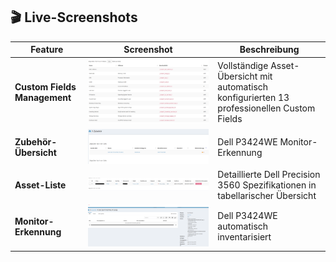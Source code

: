 ## 🎬 Live-Screenshots

| Feature | Screenshot | Beschreibung |
|---------|------------|--------------|
| **Custom Fields Management** | ![Custom Fields](screenshots/Screenshot%202025-08-19%20085252.png) | Vollständige Asset-Übersicht mit automatisch konfigurierten 13 professionellen Custom Fields |
| **Zubehör-Übersicht** | ![Accessories](screenshots/Screenshot%202025-08-19%20085503.png) | Dell P3424WE Monitor-Erkennung |
| **Asset-Liste** | ![Asset List](screenshots/Screenshot%202025-08-19%20085148.png) | Detaillierte Dell Precision 3560 Spezifikationen in tabellarischer Übersicht |
| **Monitor-Erkennung** | ![Monitor](screenshots/Screenshot%202025-08-19%20102718.png) | Dell P3424WE automatisch inventarisiert |